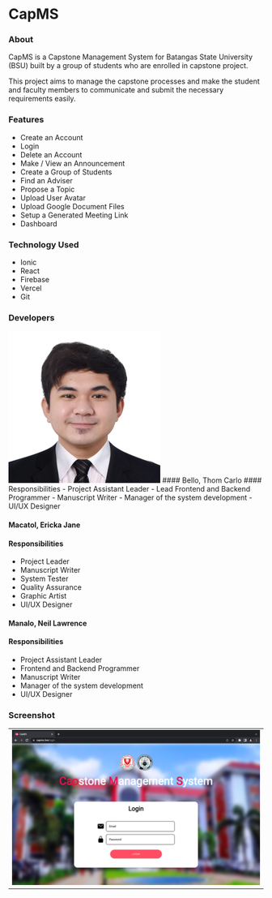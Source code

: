# CapMS

### About

CapMS is a Capstone Management System for Batangas State University (BSU) built by a group of students who are enrolled in capstone project.

This project aims to manage the capstone processes and make the student and faculty members to communicate and submit the necessary requirements easily.

### Features
- Create an Account
- Login
- Delete an Account
- Make / View an Announcement
- Create a Group of Students
- Find an Adviser
- Propose a Topic
- Upload User Avatar
- Upload Google Document Files
- Setup a Generated Meeting Link
- Dashboard

### Technology Used
- Ionic
- React
- Firebase
- Vercel
- Git

### Developers
<img src="https://github.com/TcBello/CapMS/blob/master/pictures/Bello.JPG" width="300" height="300">
#### Bello, Thom Carlo
#### Responsibilities
- Project Assistant Leader
- Lead Frontend and Backend Programmer
- Manuscript Writer
- Manager of the system development
- UI/UX Designer

#### Macatol, Ericka Jane
#### Responsibilities
- Project Leader
- Manuscript Writer
- System Tester
- Quality Assurance
- Graphic Artist
- UI/UX Designer

#### Manalo, Neil Lawrence
#### Responsibilities
- Project Assistant Leader
- Frontend and Backend Programmer
- Manuscript Writer
- Manager of the system development
- UI/UX Designer

### Screenshot
<table>
    <tr>
        <td><img src="https://github.com/TcBello/CapMS/blob/master/screenshots/Screenshot1.png"></td>
    </tr>
</table>